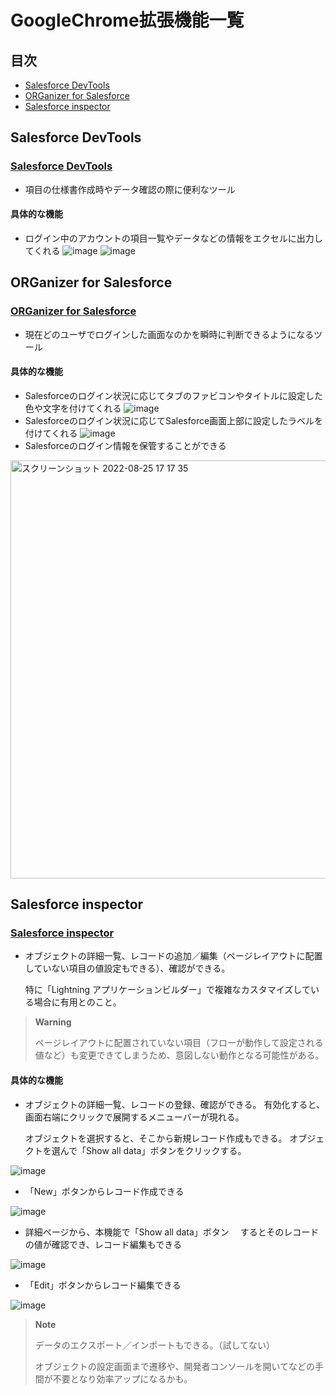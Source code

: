 # GoogleChrome拡張機能一覧
## 目次
- [Salesforce DevTools](#Salesforce-DevTools)
- [ORGanizer for Salesforce](#ORGanizer-for-Salesforce)
- [Salesforce inspector](#salesforce-inspector)
## Salesforce DevTools
### [Salesforce DevTools](https://chrome.google.com/webstore/detail/salesforce-devtools/ehgmhinnhggigkogkbhnbodhbfjgncjf?hl=ja)
- 項目の仕様書作成時やデータ確認の際に便利なツール
#### 具体的な機能
- ログイン中のアカウントの項目一覧やデータなどの情報をエクセルに出力してくれる
![image](https://user-images.githubusercontent.com/42022387/145342107-0389d467-24bd-4245-9347-90796dd6dfff.png)
![image](https://user-images.githubusercontent.com/42022387/145342966-590b9775-65da-4307-910c-9b6b34387c5a.png)

## ORGanizer for Salesforce
### [ORGanizer for Salesforce](https://chrome.google.com/webstore/detail/organizer-for-salesforce/lojdmgdchjcfnmkmodggbaafecagllnh?hl=ja)
- 現在どのユーザでログインした画面なのかを瞬時に判断できるようになるツール
#### 具体的な機能
- Salesforceのログイン状況に応じてタブのファビコンやタイトルに設定した色や文字を付けてくれる
![image](https://user-images.githubusercontent.com/42022387/145342436-ded9059b-dfd8-43f3-a8e7-1e3dcf8e752c.png)
- Salesforceのログイン状況に応じてSalesforce画面上部に設定したラベルを付けてくれる
![image](https://user-images.githubusercontent.com/42022387/145342458-90d024d3-3d8f-422a-bcde-a76a8ab516f6.png)
- Salesforceのログイン情報を保管することができる
<img width="669" alt="スクリーンショット 2022-08-25 17 17 35" src="https://user-images.githubusercontent.com/42022387/186615584-bfa9f926-0830-48db-9294-c7b39337e6ac.png">


## Salesforce inspector
### [Salesforce inspector](https://chrome.google.com/webstore/detail/salesforce-inspector/aodjmnfhjibkcdimpodiifdjnnncaafh?hl=ja)
- オブジェクトの詳細一覧、レコードの追加／編集（ページレイアウトに配置していない項目の値設定もできる）、確認ができる。

    特に「Lightning アプリケーションビルダー」で複雑なカスタマイズしている場合に有用とのこと。

> **Warning**
> 
> ページレイアウトに配置されていない項目（フローが動作して設定される値など）も変更できてしまうため、意図しない動作となる可能性がある。

#### 具体的な機能
- オブジェクトの詳細一覧、レコードの登録、確認ができる。
有効化すると、画面右端にクリックで展開するメニューバーが現れる。

    オブジェクトを選択すると、そこから新規レコード作成もできる。
    オブジェクトを選んで「Show all data」ボタンをクリックする。
    
![image](https://user-images.githubusercontent.com/64938514/192676604-f3b68fa6-5289-408c-995d-663125425bf6.png)

- 「New」ボタンからレコード作成できる

![image](https://user-images.githubusercontent.com/64938514/192676689-a65e18c0-6dc7-4e6a-8fc2-bdab28c51bdc.png)

- 詳細ページから、本機能で「Show all data」ボタン
　するとそのレコードの値が確認でき、レコード編集もできる

![image](https://user-images.githubusercontent.com/64938514/192684716-340c0f46-2479-4ee1-8146-001fc044ed26.png)

- 「Edit」ボタンからレコード編集できる

![image](https://user-images.githubusercontent.com/64938514/192685920-71cadf29-cda2-4fe2-9574-7db49ca10db0.png)

> **Note**
> 
> データのエクスポート／インポートもできる。（試してない）
> 
> オブジェクトの設定画面まで遷移や、開発者コンソールを開いてなどの手間が不要となり効率アップになるかも。
